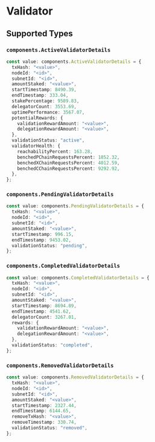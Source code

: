 # Validator


## Supported Types

### `components.ActiveValidatorDetails`

```typescript
const value: components.ActiveValidatorDetails = {
  txHash: "<value>",
  nodeId: "<id>",
  subnetId: "<id>",
  amountStaked: "<value>",
  startTimestamp: 8490.39,
  endTimestamp: 333.04,
  stakePercentage: 9589.83,
  delegatorCount: 3553.69,
  uptimePerformance: 3567.07,
  potentialRewards: {
    validationRewardAmount: "<value>",
    delegationRewardAmount: "<value>",
  },
  validationStatus: "active",
  validatorHealth: {
    reachabilityPercent: 163.28,
    benchedPChainRequestsPercent: 1852.32,
    benchedXChainRequestsPercent: 4012.59,
    benchedCChainRequestsPercent: 9292.92,
  },
};
```

### `components.PendingValidatorDetails`

```typescript
const value: components.PendingValidatorDetails = {
  txHash: "<value>",
  nodeId: "<id>",
  subnetId: "<id>",
  amountStaked: "<value>",
  startTimestamp: 996.15,
  endTimestamp: 9453.02,
  validationStatus: "pending",
};
```

### `components.CompletedValidatorDetails`

```typescript
const value: components.CompletedValidatorDetails = {
  txHash: "<value>",
  nodeId: "<id>",
  subnetId: "<id>",
  amountStaked: "<value>",
  startTimestamp: 8694.89,
  endTimestamp: 4541.62,
  delegatorCount: 3267.01,
  rewards: {
    validationRewardAmount: "<value>",
    delegationRewardAmount: "<value>",
  },
  validationStatus: "completed",
};
```

### `components.RemovedValidatorDetails`

```typescript
const value: components.RemovedValidatorDetails = {
  txHash: "<value>",
  nodeId: "<id>",
  subnetId: "<id>",
  amountStaked: "<value>",
  startTimestamp: 2327.44,
  endTimestamp: 6144.65,
  removeTxHash: "<value>",
  removeTimestamp: 330.74,
  validationStatus: "removed",
};
```

